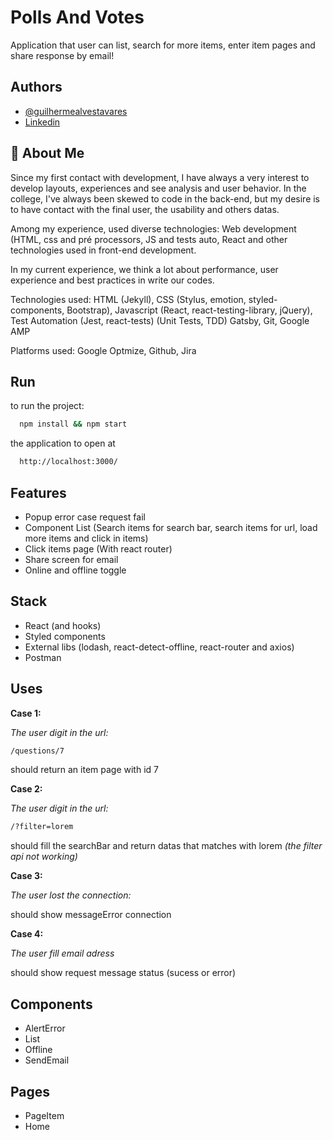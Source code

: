 # Polls And Votes

Application that user can list, search for more items, enter item pages and share response by email!

## Authors

- [@guilhermealvestavares](https://www.github.com/guilhermealvestavares)
- [Linkedin](https://www.linkedin.com/in/guilhermealvestavares/)

  
## 🚀 About Me
Since my first contact with development, I have always a very interest to develop layouts, experiences and see analysis and user behavior. In the college, I've always been skewed to code in the back-end, but my desire is to have contact with the final user, the usability and others datas.

Among my experience, used diverse technologies: Web development (HTML, css and pré processors, JS and tests auto, React and other technologies used in front-end development.

In my current experience, we think a lot about performance, user experience and best practices in write our codes.

Technologies used: HTML (Jekyll), CSS (Stylus, emotion, styled-components, Bootstrap), Javascript (React, react-testing-library, jQuery), Test Automation (Jest, react-tests) (Unit Tests, TDD) Gatsby, Git, Google AMP

Platforms used: Google Optmize, Github, Jira

  
## Run

to run the project:

```bash
  npm install && npm start
```

the application to open at 
```bash
  http://localhost:3000/
```

  
## Features

- Popup error case request fail
- Component List (Search items for search bar, search items for url, load more items and click in items)
- Click items page (With react router)
- Share screen for email
- Online and offline toggle



  
## Stack

- React (and hooks)
- Styled components
- External libs (lodash, react-detect-offline, react-router and axios)
- Postman



  
## Uses

**Case 1:**

*The user digit in the url:*

```bash
/questions/7
```

should return an item page with id 7


**Case 2:**

*The user digit in the url:*

```bash
/?filter=lorem
```

should fill the searchBar and return datas that matches with lorem *(the filter api not working)*

**Case 3:**

*The user lost the connection:*


should show messageError connection

**Case 4:**

*The user fill email adress*


should show request message status (sucess or error)



## Components

- AlertError
- List
- Offline
- SendEmail


## Pages

- PageItem
- Home
